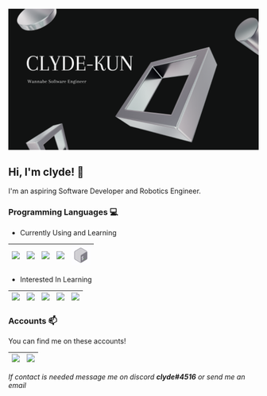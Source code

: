 ![Image of Banner](https://github.com/clyde-kun/clyde-kun/blob/3f13e541afa5a04761eedb8c34d6579674c80608/clydekun.png)
## Hi, I'm clyde! 👋
I'm an aspiring Software Developer and Robotics Engineer.
### Programming Languages 💻

- Currently Using and Learning

| [<img src="https://cdn.svgporn.com/logos/html-5.svg" width="38">](https://html.spec.whatwg.org/) | [<img src="https://cdn.svgporn.com/logos/css-3.svg" width="38">]() | [<img src="https://cdn.svgporn.com/logos/python.svg" width="38">](https://www.python.org/) | [<img src="https://brandslogos.com/wp-content/uploads/images/large/arduino-logo-1.png" width="38">](https://www.arduino.cc/) | [<img src="https://github.com/clyde-kun/clyde-kun/blob/0e443786bee176210b0ce41fabd63c96ec31ee59/bash.png" width="38">](https://www.gnu.org/software/bash/) |
|---|---|---|---|---|

- Interested In Learning

| [<img src="https://cdn.svgporn.com/logos/javascript.svg" width="38">](https://www.javascript.com/) | [<img src="https://cdn.svgporn.com/logos/nodejs-icon.svg" width="38">](https://nodejs.org/en/) | [<img src="https://cdn.svgporn.com/logos/c-plusplus.svg" width="38">](https://www.cplusplus.com/) | [<img src="https://upload.wikimedia.org/wikipedia/commons/1/19/C_Logo.png" width="38">](https://www.learn-c.org/) | [<img src="https://cdn.svgporn.com/logos/lua.svg" width="38">](http://www.lua.org/) |
|---|---|---|---|---|

### Accounts 📫

You can find me on these accounts!

| [<img src="https://cdn.freebiesupply.com/images/large/2x/steam-logo-transparent.png" width="38">](https://steamcommunity.com/id/driftingtoyourgirlshouse) | [<img src="https://cdn.myanimelist.net/img/sp/icon/apple-touch-icon-256.png" width="38">](https://myanimelist.net/animelist/c1yd3) |
|---|---|

*If contact is needed message me on discord **clyde#4516** or send me an email*


<!--- 👋 Hi, I’m @clyde-kun
- 👀 I’m interested in ...
- 🌱 I’m currently learning ...
- 💞️ I’m looking to collaborate on ...
- 📫 How to reach me ...


clyde-kun/clyde-kun is a ✨ special ✨ repository because its `README.md` (this file) appears on your GitHub profile.
You can click the Preview link to take a look at your changes.
--->
